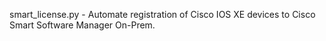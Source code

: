smart_license.py - Automate registration of Cisco IOS XE devices to Cisco Smart Software Manager On-Prem.
